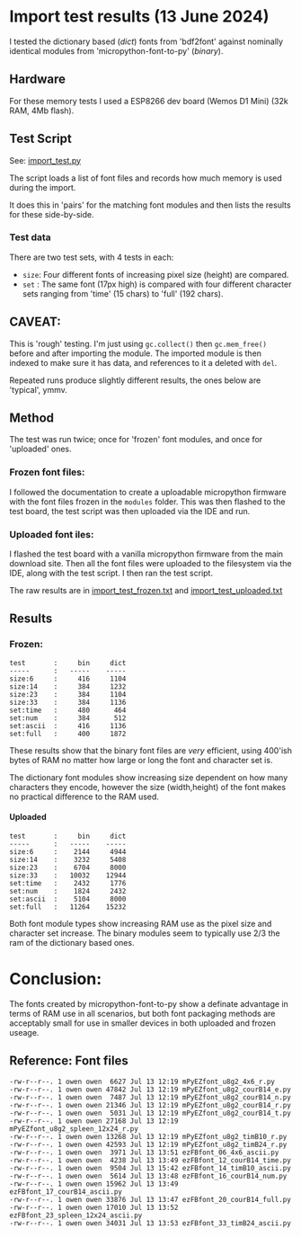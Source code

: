 # Import test results (13 June 2024)

I tested the dictionary based (*dict*) fonts from 'bdf2font' against nominally identical modules from 'micropython-font-to-py' (*binary*).

## Hardware
For these memory tests I used a ESP8266 dev board (Wemos D1 Mini) (32k RAM, 4Mb flash).

## Test Script

See: [import_test.py](import_test.py)

The script loads a list of font files and records how much memory is used during the import.

It does this in 'pairs' for the matching font modules and then lists the results for these side-by-side.

### Test data

There are two test sets, with 4 tests in each:
* `size`: Four different fonts of increasing pixel size (height) are compared.
* `set` : The same font (17px high) is compared with four different character sets ranging from 'time' (15 chars) to 'full' (192 chars).

## CAVEAT:
This is 'rough' testing. I'm just using `gc.collect()` then `gc.mem_free()` before and after importing the module. The imported module is then indexed to make sure it has data, and references to it a deleted with `del`.

Repeated runs produce slightly different results, the ones below are 'typical', ymmv.

## Method

The test was run twice; once for 'frozen' font modules, and once for 'uploaded' ones.

### Frozen font files:
I followed the documentation to create a uploadable micropython firmware with the font files frozen in the `modules` folder. This was then flashed to the test board, the test script was then uploaded via the IDE and run.

### Uploaded font iles:
I flashed the test board with a vanilla micropython firmware from the main download site. Then all the font files were uploaded to the filesystem via the IDE, along with the test script. I then ran the test script.

The raw results are in [import_test_frozen.txt](import_test_frozen.txt) and [import_test_uploaded.txt](import_test_uploaded.txt)

## Results

### Frozen:
```text
test       :     bin     dict
-----      :   -----    -----
size:6     :     416     1104
size:14    :     384     1232
size:23    :     384     1104
size:33    :     384     1136
set:time   :     480      464
set:num    :     384      512
set:ascii  :     416     1136
set:full   :     400     1872
```
These results show that the binary font files are *very* efficient, using 400'ish bytes of RAM no matter how large or long the font and character set is.

The dictionary font modules show increasing size dependent on how many characters they encode, however the size (width,height) of the font makes no practical difference to the RAM used.

#### Uploaded
```text
test       :     bin     dict
-----      :   -----    -----
size:6     :    2144     4944
size:14    :    3232     5408
size:23    :    6704     8000
size:33    :   10032    12944
set:time   :    2432     1776
set:num    :    1824     2432
set:ascii  :    5104     8000
set:full   :   11264    15232
```
Both font module types show increasing RAM use as the pixel size and character set increase. The binary modules seem to typically use 2/3 the ram of the dictionary based ones. 

# Conclusion:

The fonts created by micropython-font-to-py show a definate advantage in terms of RAM use in all scenarios, but both font packaging methods are acceptably small for use in smaller devices in both uploaded and frozen useage.

## Reference: Font files
```console
-rw-r--r--. 1 owen owen  6627 Jul 13 12:19 mPyEZfont_u8g2_4x6_r.py
-rw-r--r--. 1 owen owen 47842 Jul 13 12:19 mPyEZfont_u8g2_courB14_e.py
-rw-r--r--. 1 owen owen  7487 Jul 13 12:19 mPyEZfont_u8g2_courB14_n.py
-rw-r--r--. 1 owen owen 21346 Jul 13 12:19 mPyEZfont_u8g2_courB14_r.py
-rw-r--r--. 1 owen owen  5031 Jul 13 12:19 mPyEZfont_u8g2_courB14_t.py
-rw-r--r--. 1 owen owen 27168 Jul 13 12:19 mPyEZfont_u8g2_spleen_12x24_r.py
-rw-r--r--. 1 owen owen 13268 Jul 13 12:19 mPyEZfont_u8g2_timB10_r.py
-rw-r--r--. 1 owen owen 42593 Jul 13 12:19 mPyEZfont_u8g2_timB24_r.py
-rw-r--r--. 1 owen owen  3971 Jul 13 13:51 ezFBfont_06_4x6_ascii.py
-rw-r--r--. 1 owen owen  4238 Jul 13 13:49 ezFBfont_12_courB14_time.py
-rw-r--r--. 1 owen owen  9504 Jul 13 15:42 ezFBfont_14_timB10_ascii.py
-rw-r--r--. 1 owen owen  5614 Jul 13 13:48 ezFBfont_16_courB14_num.py
-rw-r--r--. 1 owen owen 15962 Jul 13 13:49 ezFBfont_17_courB14_ascii.py
-rw-r--r--. 1 owen owen 33876 Jul 13 13:47 ezFBfont_20_courB14_full.py
-rw-r--r--. 1 owen owen 17010 Jul 13 13:52 ezFBfont_23_spleen_12x24_ascii.py
-rw-r--r--. 1 owen owen 34031 Jul 13 13:53 ezFBfont_33_timB24_ascii.py
```
